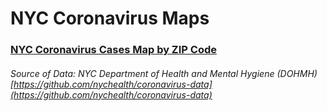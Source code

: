 # NYC Coronavirus Maps

### [NYC Coronavirus Cases Map by ZIP Code](https://htmlpreview.github.io/?https://github.com/ken011001/nyc_coronavirus_data/blob/master/NYC_Coronavirus_Cases_ZIP.html)


###### Source of Data: *NYC Department of Health and Mental Hygiene (DOHMH)[https://github.com/nychealth/coronavirus-data](https://github.com/nychealth/coronavirus-data)*
